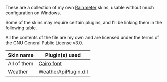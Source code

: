 These are a collection of my own [Rainmeter](https://www.rainmeter.net/) skins, usable without much configuration on Windows.

Some of the skins may require certain plugins, and I'll be linking them in the following table.

All the contents of the file are my own and are licensed under the terms of the GNU General Public License v3.0.

| Skin name   | Plugin(s) used                                                                   |
| ----------- | -------------------------------------------------------------------------------- |
| All of them | [Cairo font](https://fonts.google.com/specimen/Cairo/)                           |
| Weather     | [WeatherApiPlugin.dll](https://github.com/cperryoh/Rainmeter-weather-api-plugin) |



